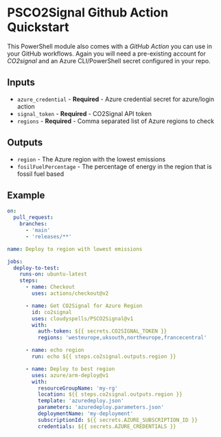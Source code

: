 # PSCO2Signal Github Action Quickstart

This PowerShell module also comes with a _GitHub Action_ you can use in your
GitHub workflows. Again you will need a pre-existing account for _CO2signal_
and an Azure CLI/PowerShell secret configured in your repo.

## Inputs

- `azure_credential` - **Required** - Azure credential secret for azure/login action
- `signal_token` - **Required** - CO2Signal API token
- `regions` - **Required** - Comma separated list of Azure regions to check

## Outputs

- `region` - The Azure region with the lowest emissions
- `fosilFuelPercentage` - The percentage of energy in the region that is fossil fuel based


## Example

```yaml
on:
  pull_request:
    branches:
      - 'main'
      - 'releases/**'

name: Deploy to region with lowest emissions

jobs:
  deploy-to-test:
    runs-on: ubuntu-latest
    steps:
      - name: Checkout
        uses: actions/checkout@v2

      - name: Get CO2Signal for Azure Region
        id: co2signal
        uses: cloudyspells/PSCO2Signal@v1
        with:
          auth-token: ${{ secrets.CO2SIGNAL_TOKEN }}
          regions: 'westeurope,uksouth,northeurope,francecentral'

      - name: echo region
        run: echo ${{ steps.co2signal.outputs.region }}

      - name: Deploy to best region
        uses: azure/arm-deploy@v1
        with:
          resourceGroupName: 'my-rg'
          location: ${{ steps.co2signal.outputs.region }}
          template: 'azuredeploy.json'
          parameters: 'azuredeploy.parameters.json'
          deploymentName: 'my-deployment'
          subscriptionId: ${{ secrets.AZURE_SUBSCRIPTION_ID }}
          credentials: ${{ secrets.AZURE_CREDENTIALS }}
```
